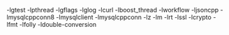 -lgtest -lpthread -lgflags -lglog -lcurl -lboost_thread -lworkflow
-ljsoncpp -lmysqlcppconn8 -lmysqlclient  -lmysqlcppconn -lz -lm -lrt -lssl -lcrypto  -lfmt -lfolly  -ldouble-conversion